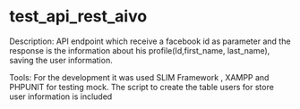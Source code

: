# test_api_rest_aivo
Description:
API endpoint which receive a facebook id as parameter and the response is the information about his profile(Id,first_name, last_name), saving the user information.

Tools:
For the development it was used SLIM Framework , XAMPP  and PHPUNIT for testing mock. 
The script to create the table users for store user information is included

 

